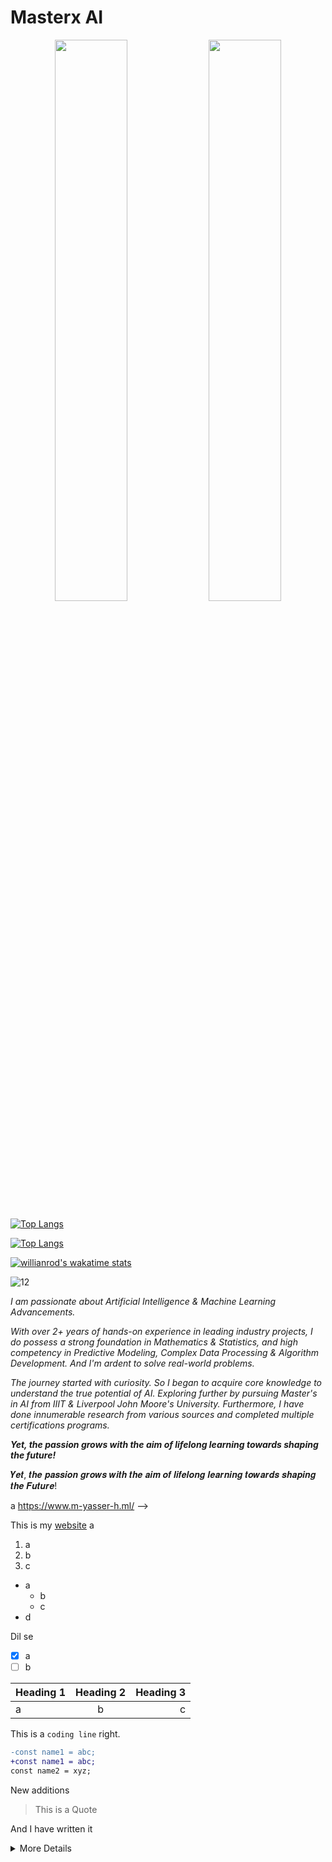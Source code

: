 # Masterx AI  

<p align="center">
  <img width="48%" src="https://github-readme-stats.vercel.app/api?username=masterx-ai&show_icons=true&theme=tokyonight">
  <img width="48%" src="https://github-readme-streak-stats.herokuapp.com/?user=masterx-ai&theme=tokyonight">
</p>


[![Top Langs](https://github-readme-stats.vercel.app/api/top-langs/?username=masterx-ai&langs_count=8)](https://github.com/anuraghazra/github-readme-stats)

[![Top Langs](https://github-readme-stats.vercel.app/api/top-langs/?username=masterx-ai&layout=compact)](https://github.com/anuraghazra/github-readme-stats)

[![willianrod's wakatime stats](https://github-readme-stats.vercel.app/api/wakatime?username=masterx-ai)](https://github.com/anuraghazra/github-readme-stats)

![12](https://user-images.githubusercontent.com/54996245/143405182-2c6b93d1-b9fb-44a4-a4c6-43cdbabf88f3.jpg)

*I am passionate about Artificial Intelligence & Machine Learning Advancements.*

*With over 2+ years of hands-on experience in leading industry projects, I do possess a strong foundation in Mathematics & Statistics, and high competency in Predictive Modeling, Complex Data Processing & Algorithm Development. And I'm ardent to solve real-world problems.*

*The journey started with curiosity. So I began to acquire core knowledge to understand the true potential of AI.
Exploring further by pursuing Master's in AI from IIIT & Liverpool John Moore's University. Furthermore, I have done innumerable research from various sources and completed multiple certifications programs.*

***Yet, the passion grows with the aim of lifelong learning towards shaping the future!***

𝒀𝒆𝒕, 𝒕𝒉𝒆 𝒑𝒂𝒔𝒔𝒊𝒐𝒏 𝒈𝒓𝒐𝒘𝒔 𝒘𝒊𝒕𝒉 𝒕𝒉𝒆 𝒂𝒊𝒎 𝒐𝒇 𝒍𝒊𝒇𝒆𝒍𝒐𝒏𝒈 𝒍𝒆𝒂𝒓𝒏𝒊𝒏𝒈 𝒕𝒐𝒘𝒂𝒓𝒅𝒔 𝒔𝒉𝒂𝒑𝒊𝒏𝒈 𝒕𝒉𝒆 𝑭𝒖𝒕𝒖𝒓𝒆!

<!--
**Masterx-AI/Masterx-AI** is a ✨ _special_ ✨ repository because its `README.md` (this file) appears on your GitHub profile.

Here are some ideas to get you started:

- 🔭 I’m currently working on ...
- 🌱 I’m currently learning ...
- 👯 I’m looking to collaborate on ...
- 🤔 I’m looking for help with ...
- 💬 Ask me about ...
- 📫 How to reach me: ...
- 😄 Pronouns: ...
- ⚡ Fun fact: ...
-->

a
https://www.m-yasser-h.ml/
-->

This is my [website](https://www.m-yasser-h.ml/) a

<!--
![001](https://user-images.githubusercontent.com/54996245/142931400-7d42cb74-b138-414d-9e57-76a7296c07c5.png)
-->

1. a
1. b
1. c 

- a
  - b
  - c
- d

Dil se
- [x] a
- [ ] b

| Heading 1 | Heading 2 | Heading 3 |
| :--- | :---: | ---: |
| a | b | c |


This is a `coding line` right.

```diff
-const name1 = abc;
+const name1 = abc;
const name2 = xyz;
```


New additions

>This is a Quote

And I have written it

<!-- Comment -->

<details>
  <summary>More Details</summary>
  Add more details here
  `nsjfankjakj`
</details>

